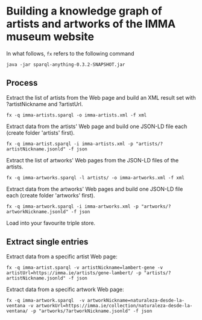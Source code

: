 # Building a knowledge graph of artists and artworks of the IMMA museum website

In what follows, `fx` refers to the following command
```
java -jar sparql-anything-0.3.2-SNAPSHOT.jar  
```

## Process
Extract the list of artists from the Web page and build an XML result set with ?artistNickname and ?artistUrl.
```
fx -q imma-artists.sparql -o imma-artists.xml -f xml
```

Extract data from the artists' Web page and build one JSON-LD file each (create folder 'artists' first).
```
fx -q imma-artist.sparql -i imma-artists.xml -p "artists/?artistNickname.jsonld" -f json
```
Extract the list of artworks' Web pages from the JSON-LD files of the artists.
```
fx -q imma-artworks.sparql -l artists/ -o imma-artworks.xml -f xml
```
Extract data from the artworks' Web pages and build one JSON-LD file each (create folder 'artworks' first).
```
fx -q imma-artwork.sparql -i imma-artworks.xml -p "artworks/?artworkNickname.jsonld" -f json
```
Load into your favourite triple store.

## Extract single entries

Extract data from a specific artist Web page:
```
fx -q imma-artist.sparql -v artistNickname=lambert-gene -v artistUrl=https://imma.ie/artists/gene-lambert/ -p "artists/?artistNickname.jsonld" -f json
```
Extract data from a specific artwork Web page:
```
fx -q imma-artwork.sparql  -v artworkNickname=naturaleza-desde-la-ventana -v artworkUrl=https://imma.ie/collection/naturaleza-desde-la-ventana/ -p "artworks/?artworkNickname.jsonld" -f json
```
